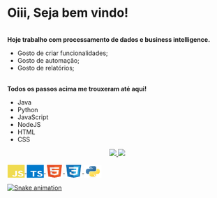 # Oiii, Seja bem vindo!


<br>**Hoje trabalho com processamento de dados e business intelligence.**</br>
* Gosto de criar funcionalidades;
* Gosto de automação;
* Gosto de relatórios;

<br>**Todos os passos acima me trouxeram até aqui!** </br>

* Java
* Python
* JavaScript
* NodeJS
* HTML
* CSS


<div align="center">
  <a href="https://github.com/Leandro-java01">
  <img src="https://github-readme-stats.vercel.app/api?username=Leandro-java01&show_icons=true&theme=buefy&include_all_commits=true&count_private=true"/>

  <img src="https://github-readme-stats.vercel.app/api/top-langs/?username=Leandro-java01&layout=compact&langs_count=7&theme=buefy"/>

</div>

<div style="display: inline_block"><br>

  <img align="center" alt="Leandro-Js" height="30" width="40" src="https://raw.githubusercontent.com/devicons/devicon/master/icons/javascript/javascript-plain.svg">

  <img align="center" alt="Leandro-Ts" height="30" width="40" src="https://raw.githubusercontent.com/devicons/devicon/master/icons/typescript/typescript-plain.svg">

  <img align="center" alt="Leandro-HTML" height="30" width="40" src="https://raw.githubusercontent.com/devicons/devicon/master/icons/html5/html5-original.svg">

  <img align="center" alt="Leandro-CSS" height="30" width="40" src="https://raw.githubusercontent.com/devicons/devicon/master/icons/css3/css3-original.svg">

  <img align="center" alt="Leandro-Python" height="30" width="40" src="https://raw.githubusercontent.com/devicons/devicon/master/icons/python/python-original.svg">

</div>
  
<div> 

  ![Snake animation](https://github.com/Leandro-java01/leandroAbreu/blob/output/github-contribution-grid-snake.svg)

</div>
